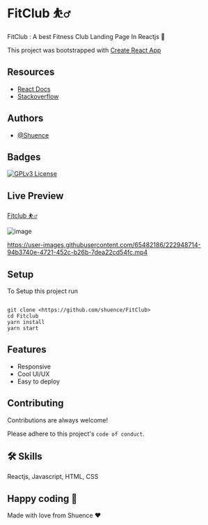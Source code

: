 
# FitClub ⛹️‍♂️

FitClub : A best Fitness Club Landing Page In Reactjs 💫

This project was bootstrapped with [Create React App](https://github.com/facebook/create-react-app)

## Resources

- [React Docs](https://beta.reactjs.org/)
- [Stackoverflow](https://stackoverflow.com/)

## Authors

- [@Shuence](https://www.github.com/shuence)

## Badges

[![GPLv3 License](https://img.shields.io/badge/License-GPL%20v3-gre.svg)](https://opensource.org/licenses/)

## Live Preview

[Fitclub ⛹️‍♂️](https://fittclub.netlify.app)

![image](https://user-images.githubusercontent.com/65482186/222947174-1fcc8ae0-64b7-4d02-b81a-9f8c1f95dd31.png)

<https://user-images.githubusercontent.com/65482186/222948714-94b3740e-4721-452c-b26b-7dea22cd54fc.mp4>

## Setup

To Setup this project run

```

git clone <https://github.com/shuence/FitClub>
cd Fitclub
yarn install
yarn start

```

## Features

- Responsive
- Cool UI/UX
- Easy to deploy

## Contributing

Contributions are always welcome!

Please adhere to this project's `code of conduct`.


## 🛠 Skills

Reactjs, Javascript, HTML, CSS

## Happy coding 💯

Made with love from Shuence ❤️
